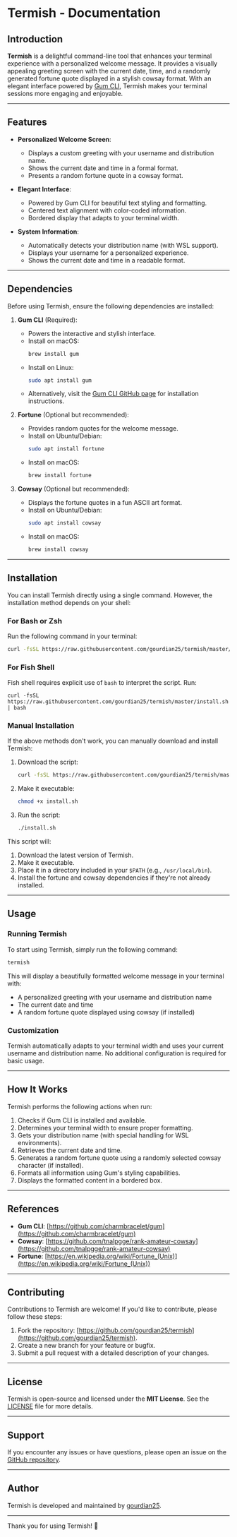 # Termish - Documentation

## Introduction

**Termish** is a delightful command-line tool that enhances your terminal experience with a personalized welcome message. It provides a visually appealing greeting screen with the current date, time, and a randomly generated fortune quote displayed in a stylish cowsay format. With an elegant interface powered by [Gum CLI](https://github.com/charmbracelet/gum), Termish makes your terminal sessions more engaging and enjoyable.

---

## Features

- **Personalized Welcome Screen**:
  - Displays a custom greeting with your username and distribution name.
  - Shows the current date and time in a formal format.
  - Presents a random fortune quote in a cowsay format.

- **Elegant Interface**:
  - Powered by Gum CLI for beautiful text styling and formatting.
  - Centered text alignment with color-coded information.
  - Bordered display that adapts to your terminal width.

- **System Information**:
  - Automatically detects your distribution name (with WSL support).
  - Displays your username for a personalized experience.
  - Shows the current date and time in a readable format.

---

## Dependencies

Before using Termish, ensure the following dependencies are installed:

1. **Gum CLI** (Required):
   - Powers the interactive and stylish interface.
   - Install on macOS:
     ```bash
     brew install gum
     ```
   - Install on Linux:
     ```bash
     sudo apt install gum
     ```
   - Alternatively, visit the [Gum CLI GitHub page](https://github.com/charmbracelet/gum) for installation instructions.

2. **Fortune** (Optional but recommended):
   - Provides random quotes for the welcome message.
   - Install on Ubuntu/Debian:
     ```bash
     sudo apt install fortune
     ```
   - Install on macOS:
     ```bash
     brew install fortune
     ```

3. **Cowsay** (Optional but recommended):
   - Displays the fortune quotes in a fun ASCII art format.
   - Install on Ubuntu/Debian:
     ```bash
     sudo apt install cowsay
     ```
   - Install on macOS:
     ```bash
     brew install cowsay
     ```

---

## Installation

You can install Termish directly using a single command. However, the installation method depends on your shell:

### For Bash or Zsh
Run the following command in your terminal:

```bash
curl -fsSL https://raw.githubusercontent.com/gourdian25/termish/master/install.sh | sh
```

### For Fish Shell
Fish shell requires explicit use of `bash` to interpret the script. Run:

```fish
curl -fsSL https://raw.githubusercontent.com/gourdian25/termish/master/install.sh | bash
```

### Manual Installation
If the above methods don't work, you can manually download and install Termish:

1. Download the script:
   ```bash
   curl -fsSL https://raw.githubusercontent.com/gourdian25/termish/master/install.sh -o install.sh
   ```

2. Make it executable:
   ```bash
   chmod +x install.sh
   ```

3. Run the script:
   ```bash
   ./install.sh
   ```

This script will:
1. Download the latest version of Termish.
2. Make it executable.
3. Place it in a directory included in your `$PATH` (e.g., `/usr/local/bin`).
4. Install the fortune and cowsay dependencies if they're not already installed.

---

## Usage

### Running Termish

To start using Termish, simply run the following command:

```bash
termish
```

This will display a beautifully formatted welcome message in your terminal with:
- A personalized greeting with your username and distribution name
- The current date and time
- A random fortune quote displayed using cowsay (if installed)

### Customization

Termish automatically adapts to your terminal width and uses your current username and distribution name. No additional configuration is required for basic usage.

---

## How It Works

Termish performs the following actions when run:

1. Checks if Gum CLI is installed and available.
2. Determines your terminal width to ensure proper formatting.
3. Gets your distribution name (with special handling for WSL environments).
4. Retrieves the current date and time.
5. Generates a random fortune quote using a randomly selected cowsay character (if installed).
6. Formats all information using Gum's styling capabilities.
7. Displays the formatted content in a bordered box.

---

## References

- **Gum CLI**: [https://github.com/charmbracelet/gum](https://github.com/charmbracelet/gum)
- **Cowsay**: [https://github.com/tnalpgge/rank-amateur-cowsay](https://github.com/tnalpgge/rank-amateur-cowsay)
- **Fortune**: [https://en.wikipedia.org/wiki/Fortune_(Unix)](https://en.wikipedia.org/wiki/Fortune_(Unix))

---

## Contributing

Contributions to Termish are welcome! If you'd like to contribute, please follow these steps:

1. Fork the repository: [https://github.com/gourdian25/termish](https://github.com/gourdian25/termish).
2. Create a new branch for your feature or bugfix.
3. Submit a pull request with a detailed description of your changes.

---

## License

Termish is open-source and licensed under the **MIT License**. See the [LICENSE](https://github.com/gourdian25/termish/blob/master/LICENSE) file for more details.

---

## Support

If you encounter any issues or have questions, please open an issue on the [GitHub repository](https://github.com/gourdian25/termish/issues).

---

## Author

Termish is developed and maintained by [gourdian25](https://github.com/gourdian25).

---

Thank you for using Termish! 🚀